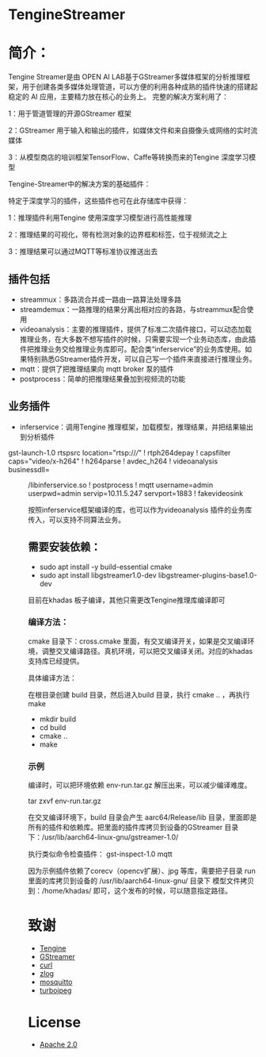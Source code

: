 # TengineStreamer
# 简介：
Tengine Streamer是由 OPEN AI LAB基于GStreamer多媒体框架的分析推理框架，用于创建各类多媒体处理管道，可以方便的利用各种成熟的插件快速的搭建起稳定的 AI 应用，主要精力放在核心的业务上。
完整的解决方案利用了：

1：用于管道管理的开源GStreamer 框架

2：GStreamer 用于输入和输出的插件，如媒体文件和来自摄像头或网络的实时流媒体

3：从模型商店的培训框架TensorFlow、Caffe等转换而来的Tengine 深度学习模型

Tengine-Streamer中的解决方案的基础插件：

特定于深度学习的插件，这些插件也可在此存储库中获得：

1：推理插件利用Tengine 使用深度学习模型进行高性能推理

2：推理结果的可视化，带有检测对象的边界框和标签，位于视频流之上

3：推理结果可以通过MQTT等标准协议推送出去

## 插件包括
- streammux：多路流合并成一路由一路算法处理多路
- streamdemux：一路推理的结果分离出相对应的各路，与streammux配合使用
- videoanalysis：主要的推理插件，提供了标准二次插件接口，可以动态加载推理业务，在大多数不想写插件的时候，只需要实现一个业务动态库，由此插件把推理业务交给推理业务库即可。配合类“inferservice”的业务库使用。如果特别熟悉GStreamer插件开发，可以自己写一个插件来直接进行推理业务。
- mqtt：提供了把推理结果向 mqtt broker 泵的插件
- postprocess：简单的把推理结果叠加到视频流的功能
## 业务插件
- inferservice：调用Tengine 推理框架，加载模型，推理结果，并把结果输出到分析插件

gst-launch-1.0 rtspsrc location="rtsp://*/*" ! rtph264depay ! capsfilter caps="video/x-h264" ! h264parse ! avdec_h264 !  videoanalysis businessdll=<dir>/libinferservice.so  ! postprocess ! mqtt username=admin userpwd=admin servip=10.11.5.247 servport=1883 ! fakevideosink

按照inferservice框架编译的库，也可以作为videoanalysis 插件的业务库传入，可以支持不同算法业务。
## 需要安装依赖：
- sudo apt install -y build-essential cmake
- sudo apt install libgstreamer1.0-dev libgstreamer-plugins-base1.0-dev

目前在khadas 板子编译，其他只需更改Tengine推理库编译即可
### 编译方法：
cmake 目录下：cross.cmake 里面，有交叉编译开关，如果是交叉编译环境，调整交叉编译路径。真机环境，可以把交叉编译关闭。对应的khadas支持库已经提供。

具体编译方法：

在根目录创建 build 目录，然后进入build 目录，执行 cmake .. ，再执行 make
- mkdir build
- cd build
- cmake ..
- make
### 示例
编译时，可以把环境依赖 env-run.tar.gz 解压出来，可以减少编译难度。

tar zxvf env-run.tar.gz 

在交叉编译环境下，build 目录会产生 aarc64/Release/lib 目录，里面即是所有的插件和依赖库。把里面的插件库拷贝到设备的GStreamer 目录下：/usr/lib/aarch64-linux-gnu/gstreamer-1.0/

执行类似命令检查插件：
gst-inspect-1.0 mqtt

因为示例插件依赖了corecv（opencv扩展）、jpg 等库，需要把子目录 run 里面的库拷贝到设备的 /usr/lib/aarch64-linux-gnu/ 目录下
模型文件拷贝到：/home/khadas/ 即可，这个发布的时候，可以随意指定路径。

# 致谢
- [Tengine](https://github.com/OAID/Tengine)
- [GStreamer](https://gstreamer.freedesktop.org/src/)
- [curl](https://github.com/curl/curl.git)
- [zlog](https://github.com/lisongmin/zlog)
- [mosquitto](https://github.com/eclipse/mosquitto)
- [turbojpeg](https://github.com/libjpeg-turbo/libjpeg-turbo)
# License
- [Apache 2.0](https://github.com/OAID/Tengine/blob/tengine-lite/LICENSE)